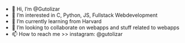 - 👋 Hi, I’m @Gutolizar
- 👀 I’m interested in C, Python, JS, Fullstack Webdevelopment 
- 🌱 I’m currently learning from Harvard 
- 💞️ I’m looking to collaborate on webapps and stuff related to webapps
- 📫 How to reach me >> instagram: @gutolizar

<!---
Gutolizar/Gutolizar is a ✨ special ✨ repository because its `README.md` (this file) appears on your GitHub profile.
You can click the Preview link to take a look at your changes.
--->

